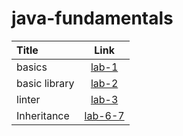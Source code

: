 # java-fundamentals

| Title | Link |
| :-- | :--: |
| basics|[lab-1](https://ahmedbani.github.io/java-fundamentals/basics)|
| basic library |[lab-2](https://ahmedbani.github.io/java-fundamentals/lib/src/main/java/basiclibrary)|
| linter |[lab-3](https://ahmedbani.github.io/java-fundamentals/lib/src/main/java/linter)|
| Inheritance|[lab-6-7](https://ahmedbani.github.io/java-fundamentals/lib/src/main/java/inheritance)|
